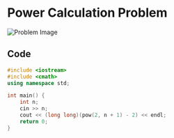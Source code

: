 # Power Calculation Problem 

![Problem Image](https://github.com/user-attachments/assets/018eabad-fa32-49e8-8f4c-0208d570d06c)

## Code

```cpp
#include <iostream>
#include <cmath>
using namespace std;

int main() {
    int n;
    cin >> n;
    cout << (long long)(pow(2, n + 1) - 2) << endl;
    return 0;
}
